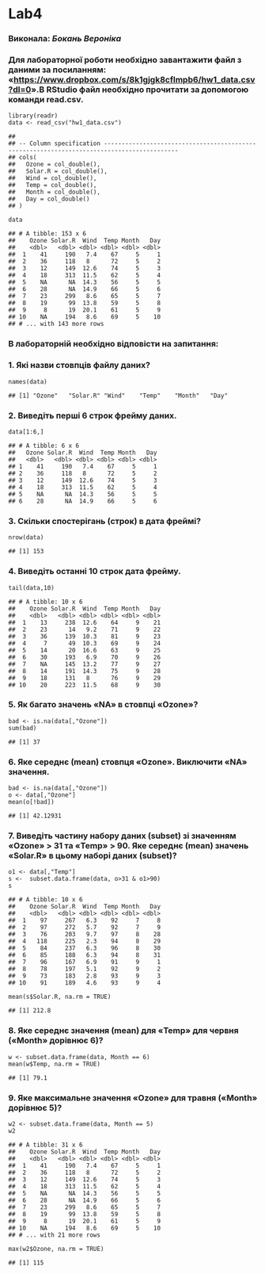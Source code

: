 


<div class="container-fluid main-container">




<div class="fluid-row" id="header">



<h1 class="title toc-ignore">Lab4</h1>

</div>


<div id="виконала-бокань-вероніка" class="section level3">
<h3>Виконала: <em>Бокань Вероніка</em></h3>
</div>
<div id="для-лабораторної-роботи-необхідно-завантажити-файл-з-даними-за-посиланням-httpswww.dropbox.coms8k1gjgk8cflmpb6hw1_data.csvdl0.в-rstudio-файл-необхідно-прочитати-за-допомогою-команди-read.csv." class="section level3">
<h3>Для лабораторної роботи необхідно завантажити файл з даними за посиланням: «<a href="https://www.dropbox.com/s/8k1gjgk8cflmpb6/hw1_data.csv?dl=0" class="uri">https://www.dropbox.com/s/8k1gjgk8cflmpb6/hw1_data.csv?dl=0</a>».В RStudio файл необхідно прочитати за допомогою команди read.csv.</h3>
<pre class="r"><code class="hljs"><span class="hljs-keyword">library</span>(readr)
data &lt;- read_csv(<span class="hljs-string">"hw1_data.csv"</span>)</code></pre>
<pre><code class="hljs">## 
## -- Column specification -------------------------------------------------------------------------------------------
## cols(
##   Ozone = col_double(),
##   Solar.R = col_double(),
##   Wind = col_double(),
##   Temp = col_double(),
##   Month = col_double(),
##   Day = col_double()
## )</code></pre>
<pre class="r"><code class="hljs">data </code></pre>
<pre><code class="hljs">## # A tibble: 153 x 6
##    Ozone Solar.R  Wind  Temp Month   Day
##    &lt;dbl&gt;   &lt;dbl&gt; &lt;dbl&gt; &lt;dbl&gt; &lt;dbl&gt; &lt;dbl&gt;
##  1    41     190   7.4    67     5     1
##  2    36     118   8      72     5     2
##  3    12     149  12.6    74     5     3
##  4    18     313  11.5    62     5     4
##  5    NA      NA  14.3    56     5     5
##  6    28      NA  14.9    66     5     6
##  7    23     299   8.6    65     5     7
##  8    19      99  13.8    59     5     8
##  9     8      19  20.1    61     5     9
## 10    NA     194   8.6    69     5    10
## # ... with 143 more rows</code></pre>
</div>
<div id="в-лабораторній-необхідно-відповісти-на-запитання" class="section level3">
<h3>В лабораторній необхідно відповісти на запитання:</h3>
</div>
<div id="які-назви-стовпців-файлу-даних" class="section level3">
<h3>1. Які назви стовпців файлу даних?</h3>
<pre class="r"><code class="hljs">names(data)</code></pre>
<pre><code class="hljs">## [1] "Ozone"   "Solar.R" "Wind"    "Temp"    "Month"   "Day"</code></pre>
</div>
<div id="виведіть-перші-6-строк-фрейму-даних." class="section level3">
<h3>2. Виведіть перші 6 строк фрейму даних.</h3>
<pre class="r"><code class="hljs">data[<span class="hljs-number">1</span>:<span class="hljs-number">6</span>,]</code></pre>
<pre><code class="hljs">## # A tibble: 6 x 6
##   Ozone Solar.R  Wind  Temp Month   Day
##   &lt;dbl&gt;   &lt;dbl&gt; &lt;dbl&gt; &lt;dbl&gt; &lt;dbl&gt; &lt;dbl&gt;
## 1    41     190   7.4    67     5     1
## 2    36     118   8      72     5     2
## 3    12     149  12.6    74     5     3
## 4    18     313  11.5    62     5     4
## 5    NA      NA  14.3    56     5     5
## 6    28      NA  14.9    66     5     6</code></pre>
</div>
<div id="скільки-спостерігань-строк-в-дата-фреймі" class="section level3">
<h3>3. Скільки спостерігань (строк) в дата фреймі?</h3>
<pre class="r"><code class="hljs">nrow(data)</code></pre>
<pre><code class="hljs">## [1] 153</code></pre>
</div>
<div id="виведіть-останні-10-строк-дата-фрейму." class="section level3">
<h3>4. Виведіть останні 10 строк дата фрейму.</h3>
<pre class="r"><code class="hljs">tail(data,<span class="hljs-number">10</span>)</code></pre>
<pre><code class="hljs">## # A tibble: 10 x 6
##    Ozone Solar.R  Wind  Temp Month   Day
##    &lt;dbl&gt;   &lt;dbl&gt; &lt;dbl&gt; &lt;dbl&gt; &lt;dbl&gt; &lt;dbl&gt;
##  1    13     238  12.6    64     9    21
##  2    23      14   9.2    71     9    22
##  3    36     139  10.3    81     9    23
##  4     7      49  10.3    69     9    24
##  5    14      20  16.6    63     9    25
##  6    30     193   6.9    70     9    26
##  7    NA     145  13.2    77     9    27
##  8    14     191  14.3    75     9    28
##  9    18     131   8      76     9    29
## 10    20     223  11.5    68     9    30</code></pre>
</div>
<div id="як-багато-значень-na-в-стовпці-ozone" class="section level3">
<h3>5. Як багато значень «NA» в стовпці «Ozone»?</h3>
<pre class="r"><code class="hljs">bad &lt;- is.na(data[,<span class="hljs-string">"Ozone"</span>])
sum(bad)</code></pre>
<pre><code class="hljs">## [1] 37</code></pre>
</div>
<div id="яке-середнє-mean-стовпця-ozone.-виключити-na-значення." class="section level3">
<h3>6. Яке середнє (mean) стовпця «Ozone». Виключити «NA» значення.</h3>
<pre class="r"><code class="hljs">bad &lt;- is.na(data[,<span class="hljs-string">"Ozone"</span>])
o &lt;- data[,<span class="hljs-string">"Ozone"</span>]
mean(o[!bad])</code></pre>
<pre><code class="hljs">## [1] 42.12931</code></pre>
</div>
<div id="виведіть-частину-набору-даних-subset-зі-значенням-ozone-31-та-temp-90.-яке-середнє-mean-значень-solar.r-в-цьому-наборі-даних-subset" class="section level3">
<h3>7. Виведіть частину набору даних (subset) зі значенням «Ozone» &gt; 31 та «Temp» &gt; 90. Яке середнє (mean) значень «Solar.R» в цьому наборі даних (subset)?</h3>
<pre class="r"><code class="hljs">o1 &lt;- data[,<span class="hljs-string">"Temp"</span>]
s &lt;-  subset.data.frame(data, o&gt;<span class="hljs-number">31</span> &amp; o1&gt;<span class="hljs-number">90</span>)
s</code></pre>
<pre><code class="hljs">## # A tibble: 10 x 6
##    Ozone Solar.R  Wind  Temp Month   Day
##    &lt;dbl&gt;   &lt;dbl&gt; &lt;dbl&gt; &lt;dbl&gt; &lt;dbl&gt; &lt;dbl&gt;
##  1    97     267   6.3    92     7     8
##  2    97     272   5.7    92     7     9
##  3    76     203   9.7    97     8    28
##  4   118     225   2.3    94     8    29
##  5    84     237   6.3    96     8    30
##  6    85     188   6.3    94     8    31
##  7    96     167   6.9    91     9     1
##  8    78     197   5.1    92     9     2
##  9    73     183   2.8    93     9     3
## 10    91     189   4.6    93     9     4</code></pre>
<pre class="r"><code class="hljs">mean(s$Solar.R, na.rm = <span class="hljs-literal">TRUE</span>)</code></pre>
<pre><code class="hljs">## [1] 212.8</code></pre>
</div>
<div id="яке-середнє-значення-mean-для-temp-для-червня-month-дорівнює-6" class="section level3">
<h3>8. Яке середнє значення (mean) для «Temp» для червня («Month» дорівнює 6)?</h3>
<pre class="r"><code class="hljs">w &lt;- subset.data.frame(data, Month == <span class="hljs-number">6</span>)
mean(w$Temp, na.rm = <span class="hljs-literal">TRUE</span>)</code></pre>
<pre><code class="hljs">## [1] 79.1</code></pre>
</div>
<div id="яке-максимальне-значення-ozone-для-травня-month-дорівнює-5" class="section level3">
<h3>9. Яке максимальне значення «Ozone» для травня («Month» дорівнює 5)?</h3>
<pre class="r"><code class="hljs">w2 &lt;- subset.data.frame(data, Month == <span class="hljs-number">5</span>)
w2</code></pre>
<pre><code class="hljs">## # A tibble: 31 x 6
##    Ozone Solar.R  Wind  Temp Month   Day
##    &lt;dbl&gt;   &lt;dbl&gt; &lt;dbl&gt; &lt;dbl&gt; &lt;dbl&gt; &lt;dbl&gt;
##  1    41     190   7.4    67     5     1
##  2    36     118   8      72     5     2
##  3    12     149  12.6    74     5     3
##  4    18     313  11.5    62     5     4
##  5    NA      NA  14.3    56     5     5
##  6    28      NA  14.9    66     5     6
##  7    23     299   8.6    65     5     7
##  8    19      99  13.8    59     5     8
##  9     8      19  20.1    61     5     9
## 10    NA     194   8.6    69     5    10
## # ... with 21 more rows</code></pre>
<pre class="r"><code class="hljs">max(w2$Ozone, na.rm = <span class="hljs-literal">TRUE</span>)</code></pre>
<pre><code class="hljs">## [1] 115</code></pre>
</div>




</div>















